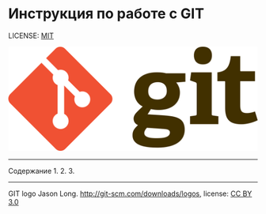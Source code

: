 # Инструкция по работе с GIT



LICENSE: [MIT](./license.md)

![](./assets/1280px-Git-logo.svg.png)

---
Содержание
1.
2.
3.

---

GIT logo Jason Long. http://git-scm.com/downloads/logos, license: [CC BY 3.0](https://creativecommons.org/licenses/by/3.0/)